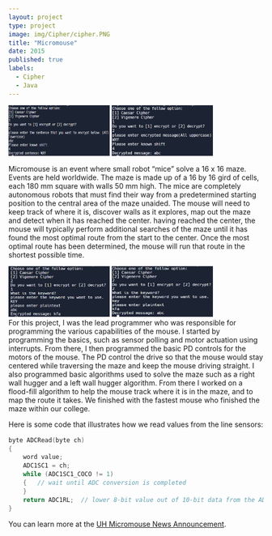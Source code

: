 ```yaml
---
layout: project
type: project
image: img/Cipher/cipher.PNG
title: "Micromouse"
date: 2015
published: true
labels:
  - Cipher
  - Java
---
```


<div class="center">
  <img width="200px" height="100px" src="../img/Cipher/ccipherEncode.PNG" class="img-thumbnail" >
  <img width="200px" height="100px" src="../img/Cipher/ccipherDecrypt.PNG" class="img-thumbnail" >
 
</div>

Micromouse is an event where small robot “mice” solve a 16 x 16 maze.  Events are held worldwide.  The maze is made up of a 16 by 16 gird of cells, each 180 mm square with walls 50 mm high.  The mice are completely autonomous robots that must find their way from a predetermined starting position to the central area of the maze unaided.  The mouse will need to keep track of where it is, discover walls as it explores, map out the maze and detect when it has reached the center.  having reached the center, the mouse will typically perform additional searches of the maze until it has found the most optimal route from the start to the center.  Once the most optimal route has been determined, the mouse will run that route in the shortest possible time.
<div class="center">
  <img width="200px" height="100px" src="../img/Cipher/vcipherEncode.PNG" class="img-thumbnail" >
  <img width="200px" height="100px" src="../img/Cipher/vcipherDecrypt.PNG" class="img-thumbnail" >
 
</div>
For this project, I was the lead programmer who was responsible for programming the various capabilities of the mouse.  I started by programming the basics, such as sensor polling and motor actuation using interrupts.  From there, I then programmed the basic PD controls for the motors of the mouse.  The PD control the drive so that the mouse would stay centered while traversing the maze and keep the mouse driving straight.  I also programmed basic algorithms used to solve the maze such as a right wall hugger and a left wall hugger algorithm.  From there I worked on a flood-fill algorithm to help the mouse track where it is in the maze, and to map the route it takes.  We finished with the fastest mouse who finished the maze within our college.

Here is some code that illustrates how we read values from the line sensors:

```cpp
byte ADCRead(byte ch)
{
    word value;
    ADC1SC1 = ch;
    while (ADC1SC1_COCO != 1)
    {   // wait until ADC conversion is completed   
    }
    return ADC1RL;  // lower 8-bit value out of 10-bit data from the ADC
}
```

You can learn more at the [UH Micromouse News Announcement](https://manoa.hawaii.edu/news/article.php?aId=2857).
